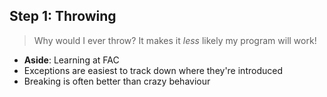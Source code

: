 ## Step 1: Throwing

> Why would I ever throw? It makes it *less* likely my program will work!

* **Aside**: Learning at FAC
* Exceptions are easiest to track down where they're introduced
* Breaking is often better than crazy behaviour
